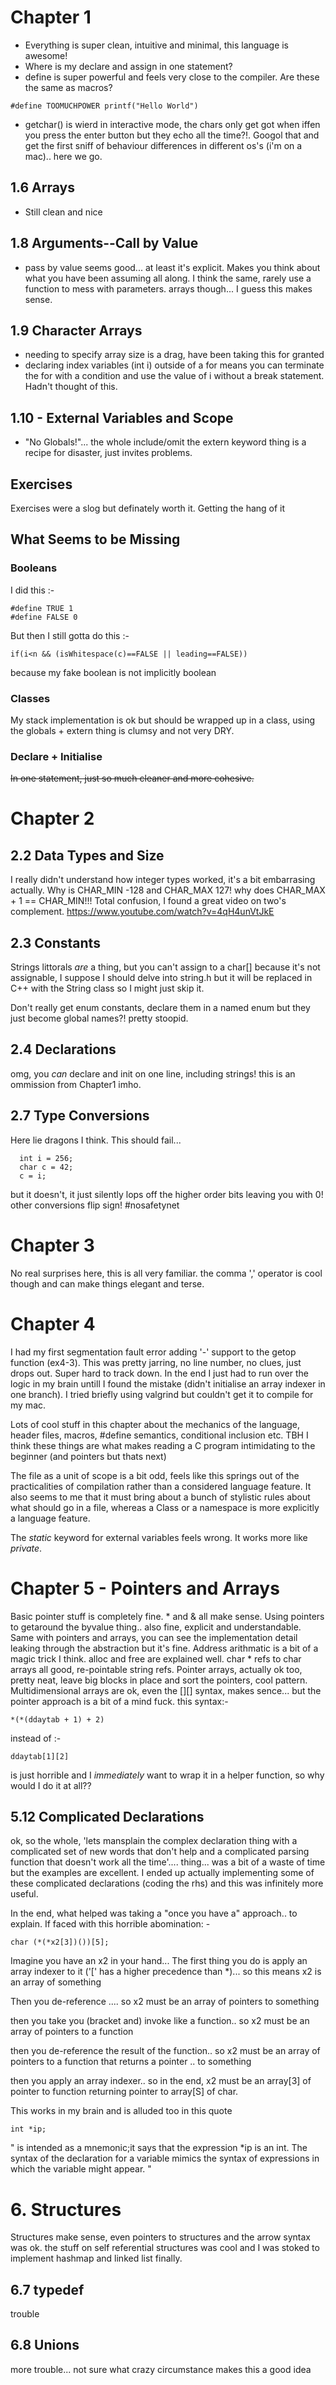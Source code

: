 # Chapter 1
- Everything is super clean, intuitive and minimal, this language is awesome!
- Where is my declare and assign in one statement?
- define is super powerful and feels very close to the compiler.  Are these the same as macros?
```
#define TOOMUCHPOWER printf("Hello World")
```
- getchar() is wierd in interactive mode, the chars only get got when iffen you press the enter button but they echo all the time?!.  Googol that and get the first sniff of behaviour differences in different os's (i'm on a mac).. here we go.

## 1.6  Arrays
- Still clean and nice 

## 1.8 Arguments--Call by Value
- pass by value seems good... at least it's explicit.  Makes you think about what you have been assuming all along.  I think the same, rarely use a function to mess with parameters.  arrays though... I guess this makes sense.

## 1.9 Character Arrays
- needing to specify array size is a drag, have been taking this for granted
- declaring index variables (int i) outside of a for means you can terminate the for with a condition and use the value of i without a break statement.  Hadn't thought of this.

## 1.10 - External Variables and Scope
- "No Globals!"... the whole include/omit the extern keyword thing is a recipe for disaster, just invites problems.

## Exercises
Exercises were a slog but definately worth it.  Getting the hang of it

## What Seems to be Missing
### Booleans
I did this :-
```
#define TRUE 1
#define FALSE 0
```
But then I still gotta do this :-
```
if(i<n && (isWhitespace(c)==FALSE || leading==FALSE))
```
because my fake boolean is not implicitly boolean

### Classes
My stack implementation is ok but should be wrapped up in a class, using the globals + extern thing is clumsy and not very DRY.

### Declare + Initialise
~~In one statement, just so much cleaner and more cohesive.~~

# Chapter 2
## 2.2 Data Types and Size
I really didn't understand how integer types worked, it's a bit embarrasing actually.  Why is CHAR_MIN -128 and CHAR_MAX 127!  why does CHAR_MAX + 1 == CHAR_MIN!!! Total confusion, I found a great video on two's complement.
https://www.youtube.com/watch?v=4qH4unVtJkE

## 2.3 Constants
Strings littorals *are* a thing, but you can't assign to a char[] because
it's not assignable, I suppose I should delve into string.h but it will be replaced in C++ with the String class so I might just skip it.

Don't really get enum constants, declare them in a named enum but they just become global names?! pretty stoopid.

## 2.4 Declarations
omg, you *can* declare and init on one line, including strings!  this is an ommission from Chapter1 imho.

## 2.7 Type Conversions
Here lie dragons I think.  This should fail...
```
  int i = 256;
  char c = 42;
  c = i;
```
but it doesn't, it just silently lops off the higher order bits leaving you with 0! other conversions flip sign! #nosafetynet

# Chapter 3
No real surprises here, this is all very familiar.  the comma ',' operator is cool though and can make things elegant and terse.

# Chapter 4
I had my first segmentation fault error adding '-' support to the getop function (ex4-3).  This was pretty jarring, no line number, no clues, just drops out.  Super hard to track down.  In the end I just had to run over the logic in my brain untill I found the mistake (didn't initialise an array indexer in one branch).  I tried briefly using valgrind but couldn't get it to compile for my mac.

Lots of cool stuff in this chapter about the mechanics of the language, header files, macros, #define semantics, conditional inclusion etc. TBH I think these things are what makes reading a C program intimidating to the beginner (and pointers but thats next)

The file as a unit of scope is a bit odd, feels like this springs out of the practicalities of compilation rather than a considered language feature.  It also seems to me that it must bring about a bunch of stylistic rules about what should go in a file, whereas a Class or a namespace is more explicitly a language feature.

The *static* keyword for external variables feels wrong.  It works more like *private*.

# Chapter 5 - Pointers and Arrays
Basic pointer stuff is completely fine.  * and & all make sense.
Using pointers to getaround the byvalue thing.. also fine, explicit and understandable.
Same with pointers and arrays, you can see the implementation detail leaking through the abstraction but it's fine.
Address arithmatic is a bit of a magic trick I think.
alloc and free are explained well.
char * refs to char arrays all good, re-pointable string refs.
Pointer arrays, actually ok too, pretty neat, leave big blocks in place and sort the pointers, cool pattern.
Multidimensional arrays are ok, even the [][] syntax, makes sence... but the pointer approach is a bit of a mind fuck.  this syntax:-
```
*(*(ddaytab + 1) + 2)
```

instead of :-
```
ddaytab[1][2]
```
is just horrible and I *immediately* want to wrap it in a helper function, so why would I do it at all??

## 5.12 Complicated Declarations
ok, so the whole, 'lets mansplain the complex declaration thing with a complicated set of new words that don't help and a complicated parsing function that doesn't work all the time'.... thing... was a bit of a waste of time but the examples are excellent.  I ended up actually implementing some of these complicated declarations (coding the rhs) and this was infinitely more useful.

In the end, what helped was taking a "once you have a" approach.. to explain.  If faced with this horrible abomination: -
```
char (*(*x2[3])())[5];
```
Imagine you have an x2 in your hand...
The first thing you do is apply an array indexer to it ('[' has a higher precedence than *)... so this means x2 is an array of something

Then you de-reference .... so x2 must be an array of pointers to something

then you take you (bracket and) invoke like a function.. so x2 must be an array of pointers to a function

then you de-reference the result of the function.. so x2 must be an array of pointers to a function that returns a pointer .. to something

then you apply an array indexer.. so in the end, x2 must be an array[3] of pointer to function returning pointer to array[S] of char.

This works in my brain and is alluded too in this quote
```
int *ip;
```
"
is intended as a mnemonic;it says that the expression *ip is an int. The syntax of the declaration for a variable mimics the syntax of expressions in which the variable might appear.
"

# 6. Structures
Structures make sense, even pointers to structures and the arrow syntax was ok.  the stuff on self referential structures was cool and I was stoked to implement hashmap and linked list finally.

## 6.7 typedef
trouble

## 6.8 Unions
more trouble... not sure what crazy circumstance makes this a good idea
